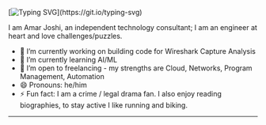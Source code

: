       

[![Typing SVG](https://readme-typing-svg.demolab.com?font=Doto&weight=800&pause=1000&color=000000&width=590&lines=Hi+There!+%F0%9F%91%8B;I+am+a+Network+Technology+Expert+who+loves+coding!!;I+don't+discriminate+across+the+OSI+Layers!!)](https://git.io/typing-svg)

I am Amar Joshi, an independent technology consultant; I am an engineer at heart and love challenges/puzzles.

- 🔭 I’m currently working on building code for Wireshark Capture Analysis
- 🌱 I’m currently learning AI/ML 
- 💼 I’m open to freelancing - my strengths are Cloud, Networks, Program Management, Automation
- 😄 Pronouns: he/him
- ⚡ Fun fact: I am a crime / legal drama fan. I also enjoy reading biographies, to stay active I like running and biking.
-----------------------------------------------







